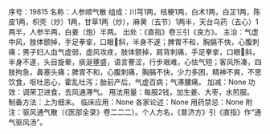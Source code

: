 序号：19815
名称：人参顺气散
组成：川芎1两，桔梗1两，白术1两，白芷1两，陈皮1两，枳壳（炒）1两，甘草1两（炒），麻黄（去节）1两半，天台乌药（去心）1两半，人参半两，白姜（炮）半两。
出处：《直指》卷三引《良方》。
主治：气虚中风，肢体颤掉，手足拳挛，口眼斜，半身不遂；脾胃不和，胸膈不快，心腹刺痛；男子妇人血气虚弱，虚风攻疰，肢体颤掉，肩背刺痛，手足拳挛，口眼斜，半身不遂，头目旋晕，痰涎壅盛，语言謇涩，行步艰难，心怯气短；客风所凑，四肢拘急，鼻塞头痛；脾胃不和，心腹刺痛，胸膈不快，少力多困，精神不爽，不思饮食，呕吐恶心，霍乱吐泻；胎前产后，气虚百病；气滞腰痛。
加减：None
功效：调荣卫进食，去风通滞气。
用法用量：每服2钱，加生姜、大枣，水煎服。
制备方法：上为细末。
临床应用：None
各家论述：None
用药禁忌：None
附注：驱风通气散（《医部全录》卷二二二）。个人方名，《普济方》引《直指》作“通气驱风汤”。
